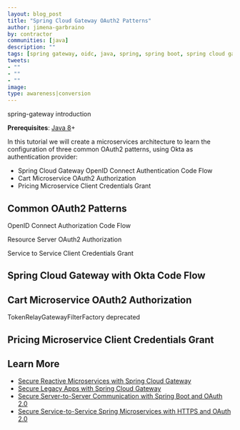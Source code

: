 ```yaml
---
layout: blog_post
title: "Spring Cloud Gateway OAuth2 Patterns"
author: jimena-garbraino
by: contractor
communities: [java]
description: ""
tags: [spring gateway, oidc, java, spring, spring boot, spring cloud gateway]
tweets:
- ""
- ""
- ""
image:
type: awareness|conversion
---
```


spring-gateway introduction

**Prerequisites**: [Java 8](https://adoptopenjdk.net/)+

In this tutorial we will create a microservices architecture to learn the configuration of three common OAuth2 patterns, using Okta as authentication provider:

- Spring Cloud Gateway OpenID Connect Authentication Code Flow
- Cart Microservice OAuth2 Authorization
- Pricing Microservice Client Credentials Grant

## Common OAuth2 Patterns


OpenID Connect Authorization Code Flow


Resource Server OAuth2 Authorization


Service to Service Client Credentials Grant

## Spring Cloud Gateway with Okta Code Flow


## Cart Microservice OAuth2 Authorization

TokenRelayGatewayFilterFactory deprecated


## Pricing Microservice Client Credentials Grant




## Learn More

- [Secure Reactive Microservices with Spring Cloud Gateway](https://developer.okta.com/blog/2019/08/28/reactive-microservices-spring-cloud-gateway)
- [Secure Legacy Apps with Spring Cloud Gateway](https://developer.okta.com/blog/2020/01/08/secure-legacy-spring-cloud-gateway)
- [Secure Server-to-Server Communication with Spring Boot and OAuth 2.0](https://developer.okta.com/blog/2018/04/02/client-creds-with-spring-boot)
- [Secure Service-to-Service Spring Microservices with HTTPS and OAuth 2.0](https://developer.okta.com/blog/2019/03/07/spring-microservices-https-oauth2)
